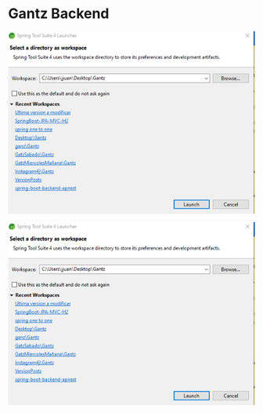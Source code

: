 # Gantz Backend

![alt text](/imgForReadme/front/1.png)


![alt text](./../imgForReadme/front/1.png)
